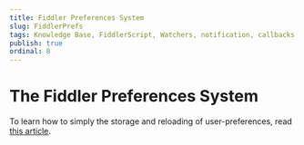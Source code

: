 ```yaml
---
title: Fiddler Preferences System
slug: FiddlerPrefs
tags: Knowledge Base, FiddlerScript, Watchers, notification, callbacks
publish: true
ordinal: 8
---
```


The Fiddler Preferences System
==============================

To learn how to simply the storage and reloading of user-preferences, read [this article][1].

[1]: http://blogs.msdn.com/b/fiddler/archive/2010/05/04/fiddler-preference-system.aspx